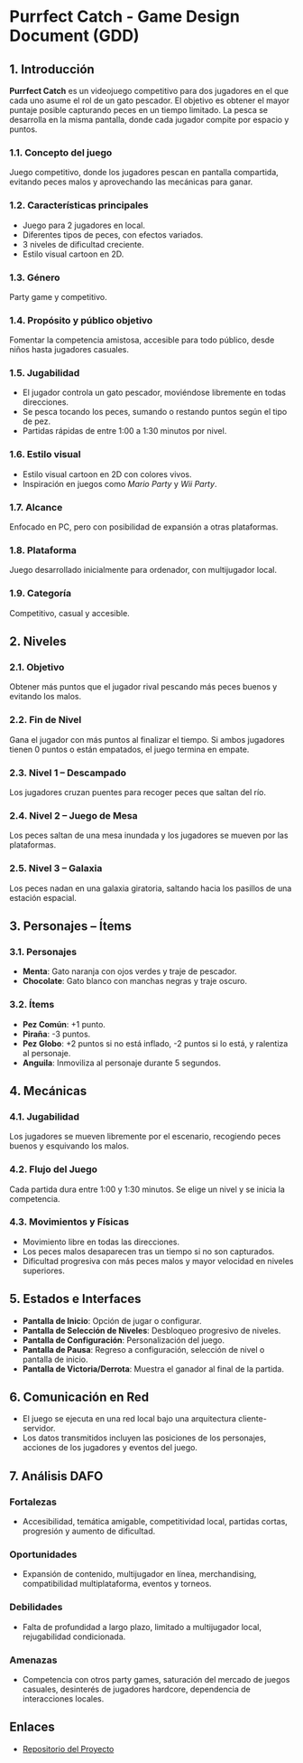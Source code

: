 # Purrfect Catch - Game Design Document (GDD)

## 1. Introducción
**Purrfect Catch** es un videojuego competitivo para dos jugadores en el que cada uno asume el rol de un gato pescador. El objetivo es obtener el mayor puntaje posible capturando peces en un tiempo limitado. La pesca se desarrolla en la misma pantalla, donde cada jugador compite por espacio y puntos.

### 1.1. Concepto del juego
Juego competitivo, donde los jugadores pescan en pantalla compartida, evitando peces malos y aprovechando las mecánicas para ganar.

### 1.2. Características principales
- Juego para 2 jugadores en local.
- Diferentes tipos de peces, con efectos variados.
- 3 niveles de dificultad creciente.
- Estilo visual cartoon en 2D.

### 1.3. Género
Party game y competitivo.

### 1.4. Propósito y público objetivo
Fomentar la competencia amistosa, accesible para todo público, desde niños hasta jugadores casuales.

### 1.5. Jugabilidad
- El jugador controla un gato pescador, moviéndose libremente en todas direcciones.
- Se pesca tocando los peces, sumando o restando puntos según el tipo de pez.
- Partidas rápidas de entre 1:00 a 1:30 minutos por nivel.

### 1.6. Estilo visual
- Estilo visual cartoon en 2D con colores vivos.
- Inspiración en juegos como *Mario Party* y *Wii Party*.

### 1.7. Alcance
Enfocado en PC, pero con posibilidad de expansión a otras plataformas.

### 1.8. Plataforma
Juego desarrollado inicialmente para ordenador, con multijugador local.

### 1.9. Categoría
Competitivo, casual y accesible.

## 2. Niveles
### 2.1. Objetivo
Obtener más puntos que el jugador rival pescando más peces buenos y evitando los malos.

### 2.2. Fin de Nivel
Gana el jugador con más puntos al finalizar el tiempo. Si ambos jugadores tienen 0 puntos o están empatados, el juego termina en empate.

### 2.3. Nivel 1 – Descampado
Los jugadores cruzan puentes para recoger peces que saltan del río.

### 2.4. Nivel 2 – Juego de Mesa
Los peces saltan de una mesa inundada y los jugadores se mueven por las plataformas.

### 2.5. Nivel 3 – Galaxia
Los peces nadan en una galaxia giratoria, saltando hacia los pasillos de una estación espacial.

## 3. Personajes – Ítems
### 3.1. Personajes
- **Menta**: Gato naranja con ojos verdes y traje de pescador.
- **Chocolate**: Gato blanco con manchas negras y traje oscuro.

### 3.2. Ítems
- **Pez Común**: +1 punto.
- **Piraña**: -3 puntos.
- **Pez Globo**: +2 puntos si no está inflado, -2 puntos si lo está, y ralentiza al personaje.
- **Anguila**: Inmoviliza al personaje durante 5 segundos.

## 4. Mecánicas
### 4.1. Jugabilidad
Los jugadores se mueven libremente por el escenario, recogiendo peces buenos y esquivando los malos.

### 4.2. Flujo del Juego
Cada partida dura entre 1:00 y 1:30 minutos. Se elige un nivel y se inicia la competencia.

### 4.3. Movimientos y Físicas
- Movimiento libre en todas las direcciones.
- Los peces malos desaparecen tras un tiempo si no son capturados.
- Dificultad progresiva con más peces malos y mayor velocidad en niveles superiores.

## 5. Estados e Interfaces
- **Pantalla de Inicio**: Opción de jugar o configurar.
- **Pantalla de Selección de Niveles**: Desbloqueo progresivo de niveles.
- **Pantalla de Configuración**: Personalización del juego.
- **Pantalla de Pausa**: Regreso a configuración, selección de nivel o pantalla de inicio.
- **Pantalla de Victoria/Derrota**: Muestra el ganador al final de la partida.

## 6. Comunicación en Red
- El juego se ejecuta en una red local bajo una arquitectura cliente-servidor.
- Los datos transmitidos incluyen las posiciones de los personajes, acciones de los jugadores y eventos del juego.

## 7. Análisis DAFO
### Fortalezas
- Accesibilidad, temática amigable, competitividad local, partidas cortas, progresión y aumento de dificultad.
  
### Oportunidades
- Expansión de contenido, multijugador en línea, merchandising, compatibilidad multiplataforma, eventos y torneos.

### Debilidades
- Falta de profundidad a largo plazo, limitado a multijugador local, rejugabilidad condicionada.

### Amenazas
- Competencia con otros party games, saturación del mercado de juegos casuales, desinterés de jugadores hardcore, dependencia de interacciones locales.

## Enlaces
- [Repositorio del Proyecto](https://github.com/Angelagithub1)
